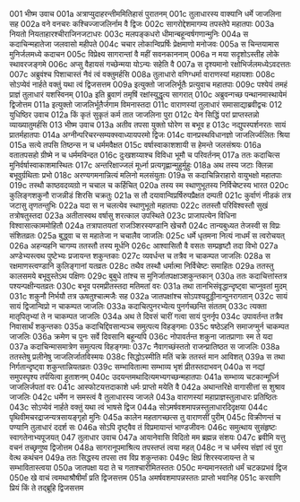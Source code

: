 001  	भीष्म उवाच
001a	अत्राप्युदाहरन्तीममितिहासं पुरातनम्
001c	तुलाधारस्य वाक्यानि धर्मे जाजलिना सह
002a	वने वनचरः कश्चिज्जाजलिर्नाम वै द्विजः
002c	सागरोद्देशमागम्य तपस्तेपे महातपाः
003a	नियतो नियताहारश्चीराजिनजटाधरः
003c	मलपङ्कधरो धीमान्बहून्वर्षगणान्मुनिः
004a	स कदाचिन्महातेजा जलवासो महीपते
004c	चचार लोकान्विप्रर्षिः प्रेक्षमाणो मनोजवः
005a	स चिन्तयामास मुनिर्जलमध्ये कदाचन
005c	विप्रेक्ष्य सागरान्तां वै महीं सवनकाननाम्
006a	न मया सदृशोऽस्तीह लोके स्थावरजङ्गमे
006c	अप्सु वैहायसं गच्छेन्मया योऽन्यः सहेति वै
007a	स दृश्यमानो रक्षोभिर्जलमध्येऽवदत्ततः
007c	अब्रुवंश्च पिशाचास्तं नैवं त्वं वक्तुमर्हसि
008a	तुलाधारो वणिग्धर्मा वाराणस्यां महायशाः
008c	सोऽप्येवं नार्हते वक्तुं यथा त्वं द्विजसत्तम
009a	इत्युक्तो जाजलिर्भूतैः प्रत्युवाच महातपाः
009c	पश्येयं तमहं प्राज्ञं तुलाधारं यशस्विनम्
010a	इति ब्रुवाणं तमृषिं रक्षांस्युद्धृत्य सागरात्
010c	अब्रुवन्गच्छ पन्थानमास्थायेमं द्विजोत्तम
011a	इत्युक्तो जाजलिर्भूतैर्जगाम विमनास्तदा
011c	वाराणस्यां तुलाधारं समासाद्याब्रवीद्वचः
012  	युधिष्ठिर उवाच
012a	किं कृतं सुकृतं कर्म तात जाजलिना पुरा
012c	येन सिद्धिं परां प्राप्तस्तन्नो व्याख्यातुमर्हसि
013  	भीष्म उवाच
013a	अतीव तपसा युक्तो घोरेण स बभूव ह
013c	नद्युपस्पर्शनरतः सायं प्रातर्महातपाः
014a	अग्नीन्परिचरन्सम्यक्स्वाध्यायपरमो द्विजः
014c	वानप्रस्थविधानज्ञो जाजलिर्ज्वलितः श्रिया
015a	सत्ये तपसि तिष्ठन्स न च धर्ममवैक्षत
015c	वर्षास्वाकाशशायी स हेमन्ते जलसंश्रयः
016a	वतातपसहो ग्रीष्मे न च धर्ममविन्दत
016c	दुःखशय्याश्च विविधा भूमौ च परिवर्तनम्
017a	ततः कदाचित्स मुनिर्वर्षास्वाकाशमास्थितः
017c	अन्तरिक्षाज्जलं मूर्ध्ना प्रत्यगृह्णान्मुहुर्मुहुः
018a	अथ तस्य जटाः क्लिन्ना बभूवुर्ग्रथिताः प्रभो
018c	अरण्यगमनान्नित्यं मलिनो मलसंयुताः
019a	स कदाचिन्निराहारो वायुभक्षो महातपाः
019c	तस्थौ काष्ठवदव्यग्रो न चचाल च कर्हिचित्
020a	तस्य स्म स्थाणुभूतस्य निर्विचेष्टस्य भारत
020c	कुलिङ्गशकुनौ राजन्नीडं शिरसि चक्रतुः
021a	स तौ दयावान्विप्रर्षिरुपप्रैक्षत दम्पती
021c	कुर्वाणं नीडकं तत्र जटासु तृणतन्तुभिः
022a	यदा स न चलत्येव स्थाणुभूतो महातपाः
022c	ततस्तौ परिविश्वस्तौ सुखं तत्रोषतुस्तदा
023a	अतीतास्वथ वर्षासु शरत्काल उपस्थिते
023c	प्राजापत्येन विधिना विश्वासात्काममोहितौ
024a	तत्रापातयतां राजञ्शिरस्यण्डानि खेचरौ
024c	तान्यबुध्यत तेजस्वी स विप्रः संशितव्रतः
025a	बुद्ध्वा च स महातेजा न चचालैव जाजलिः
025c	धर्मे धृतमना नित्यं नाधर्मं स त्वरोचयत्
026a	अहन्यहनि चागम्य ततस्तौ तस्य मूर्धनि
026c	आश्वासितौ वै वसतः सम्प्रहृष्टौ तदा विभो
027a	अण्डेभ्यस्त्वथ पुष्टेभ्यः प्रजायन्त शकुन्तकाः
027c	व्यवर्धन्त च तत्रैव न चाकम्पत जाजलिः
028a	स रक्षमाणस्त्वण्डानि कुलिङ्गानां यतव्रतः
028c	तथैव तस्थौ धर्मात्मा निर्विचेष्टः समाहितः
029a	ततस्तु कालसमये बभूवुस्तेऽथ पक्षिणः
029c	बुबुधे तांश्च स मुनिर्जातपक्षाञ्शकुन्तकान्
030a	ततः कदाचित्तांस्तत्र पश्यन्पक्षीन्यतव्रतः
030c	बभूव परमप्रीतस्तदा मतिमतां वरः
031a	तथा तानभिसंवृद्धान्दृष्ट्वा चाप्नुवतां मुदम्
031c	शकुनौ निर्भयौ तत्र ऊषतुश्चात्मजैः सह
032a	जातपक्षांश्च सोऽपश्यदुड्डीनान्पुनरागतान्
032c	सायं सायं द्विजान्विप्रो न चाकम्पत जाजलिः
033a	कदाचित्पुनरभ्येत्य पुनर्गच्छन्ति संततम्
033c	त्यक्ता मातृपितृभ्यां ते न चाकम्पत जाजलिः
034a	अथ ते दिवसं चारीं गत्वा सायं पुनर्नृप
034c	उपावर्तन्त तत्रैव निवासार्थं शकुन्तकाः
035a	कदाचिद्दिवसान्पञ्च समुत्पत्य विहङ्गमाः
035c	षष्ठेऽहनि समाजग्मुर्न चाकम्पत जाजलिः
036a	क्रमेण च पुनः सर्वे दिवसानि बहून्यपि
036c	नोपावर्तन्त शकुना जातप्राणाः स्म ते यदा
037a	कदाचिन्मासमात्रेण समुत्पत्य विहङ्गमाः
037c	नैवागच्छंस्ततो राजन्प्रातिष्ठत स जाजलिः
038a	ततस्तेषु प्रलीनेषु जाजलिर्जातविस्मयः
038c	सिद्धोऽस्मीति मतिं चक्रे ततस्तं मान आविशत्
039a	स तथा निर्गतान्दृष्ट्वा शकुन्तान्नियतव्रतः
039c	सम्भावितात्मा सम्भाव्य भृशं प्रीतस्तदाभवन्
040a	स नद्यां समुपस्पृश्य तर्पयित्वा हुताशनम्
040c	उदयन्तमथादित्यमभ्यगच्छन्महातपाः
041a	सम्भाव्य चटकान्मूर्ध्नि जाजलिर्जपतां वरः
041c	आस्फोटयत्तदाकाशे धर्मः प्राप्तो मयेति वै
042a	अथान्तरिक्षे वागासीत्तां स शुश्राव जाजलिः
042c	धर्मेण न समस्त्वं वै तुलाधारस्य जाजले
043a	वाराणस्यां महाप्राज्ञस्तुलाधारः प्रतिष्ठितः
043c	सोऽप्येवं नार्हते वक्तुं यथा त्वं भाषसे द्विज
044a	सोऽमर्षवशमापन्नस्तुलाधारदिदृक्षया
044c	पृथिवीमचरद्राजन्यत्रसायङ्गृहो मुनिः
045a	कालेन महतागच्छत्स तु वाराणसीं पुरीम्
045c	विक्रीणन्तं च पण्यानि तुलाधारं ददर्श सः
046a	सोऽपि दृष्ट्वैव तं विप्रमायान्तं भाण्डजीवनः
046c	समुत्थाय सुसंहृष्टः स्वागतेनाभ्यपूजयत्
047  	तुलाधार उवाच
047a	आयानेवासि विदितो मम ब्रह्मन्न संशयः
047c	ब्रवीमि यत्तु वचनं तच्छृणुष्व द्विजोत्तम
048a	सागरानूपमाश्रित्य तपस्तप्तं त्वया महत्
048c	न च धर्मस्य संज्ञां त्वं पुरा वेत्थ कथंचन
049a	ततः सिद्धस्य तपसा तव विप्र शकुन्तकाः
049c	क्षिप्रं शिरस्यजायन्त ते च सम्भावितास्त्वया
050a	जातपक्षा यदा ते च गताश्चारीमितस्ततः
050c	मन्यमानस्ततो धर्मं चटकप्रभवं द्विज
050e	खे वाचं त्वमथाश्रौषीर्मां प्रति द्विजसत्तम
051a	अमर्षवशमापन्नस्ततः प्राप्तो भवानिह
051c	करवाणि प्रियं किं ते तद्ब्रूहि द्विजसत्तम

